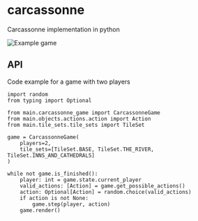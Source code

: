 # carcassonne
Carcassonne implementation in python

![Example game](https://github.com/wingedsheep/carcassonne/blob/master/example_game.gif)

## API

Code example for a game with two players

    import random  
    from typing import Optional  
      
    from main.carcassonne_game import CarcassonneGame  
    from main.objects.actions.action import Action  
    from main.tile_sets.tile_sets import TileSet  
      
    game = CarcassonneGame(  
        players=2,  
        tile_sets=[TileSet.BASE, TileSet.THE_RIVER, TileSet.INNS_AND_CATHEDRALS]  
    )  
      
    while not game.is_finished():  
        player: int = game.state.current_player  
        valid_actions: [Action] = game.get_possible_actions()  
        action: Optional[Action] = random.choice(valid_actions)  
        if action is not None:  
            game.step(player, action)  
        game.render()
